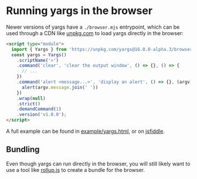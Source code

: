 # Running yargs in the browser

Newer versions of yargs have a `./browser.mjs` entrypoint, which can be used
through a CDN like [unpkg.com](https://unpkg.com/) to load yargs directly in
the browser:

```html
<script type="module">
  import { Yargs } from 'https://unpkg.com/yargs@16.0.0-alpha.3/browser.mjs';
  const yargs = Yargs()
    .scriptName('>')
    .command('clear', 'clear the output window', () => {}, () => {
      // ...
    })
    .command('alert <message...>', 'display an alert', () => {}, (argv) => {
      alert(argv.message.join(' '))
    })
    .wrap(null)
    .strict()
    .demandCommand(1)
    .version('v1.0.0');
</script>
```

A full example can be found in [example/yargs.html](/example/yargs.html), or
on [jsfiddle](https://jsfiddle.net/bencoe/m9fv2oet/3/).

## Bundling

Even though yargs can run directly in the browser, you  will still likely 
want to use a tool like [rollup.js](https://rollupjs.org/guide/en/) to create
a bundle for the browser.
